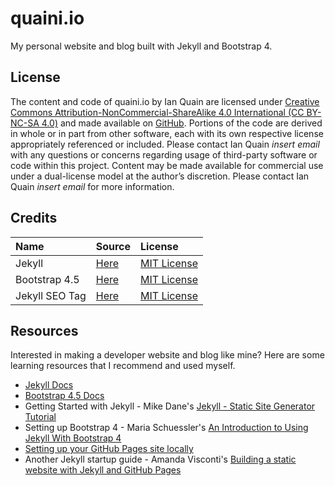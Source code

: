 # quaini.io
My personal website and blog built with Jekyll and Bootstrap 4.

## License
The content and code of quaini.io by Ian Quain are licensed under [Creative Commons Attribution-NonCommercial-ShareAlike 4.0 International (CC BY-NC-SA 4.0)](https://creativecommons.org/licenses/by-nc-sa/4.0/) and made available on [GitHub](https://www.github.com/quaini/personal-website). Portions of the code are derived in whole or in part from other software, each with its own respective license appropriately referenced or included. Please contact Ian Quain *insert email* with any questions or concerns regarding usage of third-party software or code within this project. Content may be made available for commercial use under a dual-license model at the author’s discretion. Please contact Ian Quain *insert email* for more information.

## Credits

| Name | Source | License |
| :--- | :--- | :--- |
| Jekyll | [Here](https://jekyllrb.com/) | [MIT License](https://github.com/jekyll/jekyll/blob/master/LICENSE) |
| Bootstrap 4.5 | [Here](https://getbootstrap.com/) | [MIT License](https://github.com/twbs/bootstrap/blob/main/LICENSE) |
| Jekyll SEO Tag | [Here](https://github.com/jekyll/jekyll-seo-tag) | [MIT License](https://github.com/jekyll/jekyll-seo-tag/blob/master/LICENSE.txt) |

## Resources
Interested in making a developer website and blog like mine? Here are some learning resources that I recommend and used myself.
- [Jekyll Docs](https://jekyllrb.com/docs/)
- [Bootstrap 4.5 Docs](https://getbootstrap.com/docs/4.5/getting-started/introduction/)
- Getting Started with Jekyll - Mike Dane's [Jekyll - Static Site Generator Tutorial](https://www.youtube.com/playlist?list=PLLAZ4kZ9dFpOPV5C5Ay0pHaa0RJFhcmcB)
- Setting up Bootstrap 4 - Maria Schuessler's [An Introduction to Using Jekyll With Bootstrap 4](https://medium.com/better-programming/an-introduction-to-using-jekyll-with-bootstrap-4-6f2433afeda9#:~:text=Import%20Bootstrap%20into%20the%20project&text=The%20empty%20front%20matter%20at,the%20SCSS%20into%20CSS%20automatically.&text=%2D%2D%2D%40import%20%22main%22%3B,CSS%20from%20the%20assets%20folder.)
- [Setting up your GitHub Pages site locally](https://docs.github.com/en/enterprise/2.14/user/articles/setting-up-your-github-pages-site-locally-with-jekyll)
- Another Jekyll startup guide - Amanda Visconti's [Building a static website with Jekyll and GitHub Pages](https://programminghistorian.org/en/lessons/building-static-sites-with-jekyll-github-pages)
